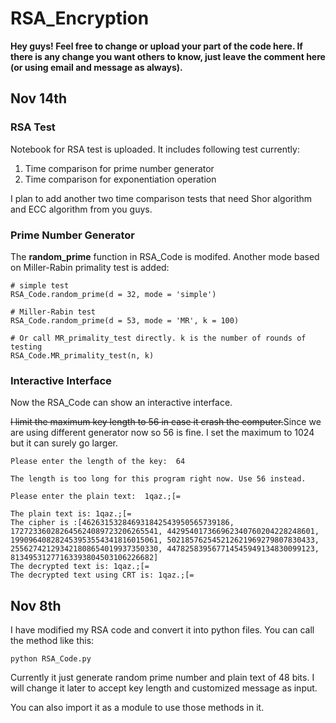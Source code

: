 # RSA_Encryption

**Hey guys! Feel free to change or upload your part of the code here. If there is any change you want others to know, just leave the comment here (or using email and message as always).**

## Nov 14th

### RSA Test

Notebook for RSA test is uploaded. It includes following test currently:

1. Time comparison for prime number generator
1. Time comparison for exponentiation operation

I plan to add another two time comparison tests that need Shor algorithm and ECC algorithm from you guys.

### Prime Number Generator

The **random_prime** function in RSA_Code is modifed. Another mode based on Miller-Rabin primality test is added:
```{python}
# simple test
RSA_Code.random_prime(d = 32, mode = 'simple')

# Miller-Rabin test
RSA_Code.random_prime(d = 53, mode = 'MR', k = 100)

# Or call MR_primality_test directly. k is the number of rounds of testing
RSA_Code.MR_primality_test(n, k)
```

### Interactive Interface

Now the RSA_Code can show an interactive interface. 

~~I limit the maximum key length to 56 in case it crash the computer.~~Since we are using different generator now so 56 is fine. I set the maximum to 1024 but it can surely go larger. 

```
Please enter the length of the key:  64

The length is too long for this program right now. Use 56 instead.

Please enter the plain text:  1qaz.;[=

The plain text is: 1qaz.;[=
The cipher is :[462631532846931842543950565739186, 172723360282645624089723206265541, 442954017366962340760204228248601, 199096408282453953554341816015061, 502185762545212621969279807830433, 255627421293421808654019937350330, 447825839567714545949134830099123, 81349531277163393804503106226682]
The decrypted text is: 1qaz.;[=
The decrypted text using CRT is: 1qaz.;[=
```

## Nov 8th
I have modified my RSA code and convert it into python files. You can call the method like this:
```
python RSA_Code.py
```
Currently it just generate random prime number and plain text of 48 bits. I will change it later to accept key length and customized message as input.

You can also import it as a module to use those methods in it.